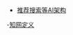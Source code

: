 
- [推荐搜索等AI架构](https://mp.weixin.qq.com/s?__biz=MzA4NzE1NzYyMw==&mid=2247495914&idx=1&sn=d205a5ac6132121157206996a5f064fe&chksm=903f0ef2a74887e4df1d5f7a14266be456e2e2d43d7ea258a39dc44e4574a999c3945a4dc7b7&mpshare=1&scene=1&srcid=0105GZtYPoKze5CNGg3l9hdP&rd2werd=1#wechat_redirect)

-[知网定义](http://www.keenage.com/zhiwang/c_zhiwang.html)
